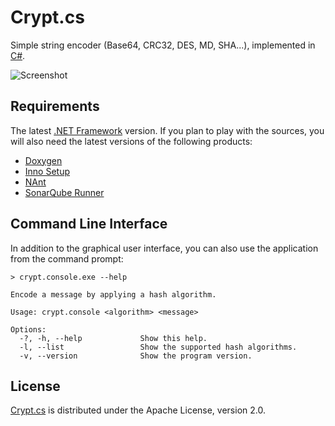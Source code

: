 # Crypt.cs
Simple string encoder (Base64, CRC32, DES, MD, SHA...), implemented in [C#](https://www.microsoft.com/net).

![Screenshot](http://dev.belin.io/crypt.cs/img/screenshot.png)

## Requirements
The latest [.NET Framework](https://www.microsoft.com/net) version.
If you plan to play with the sources, you will also need the latest versions of the following products:

- [Doxygen](http://www.doxygen.org)
- [Inno Setup](http://www.jrsoftware.org/isinfo.php)
- [NAnt](http://nant.sourceforge.net)
- [SonarQube Runner](http://docs.sonarqube.org/display/SONAR/Installing+and+Configuring+SonarQube+Runner)

## Command Line Interface
In addition to the graphical user interface, you can also use the application from the command prompt:

```
> crypt.console.exe --help

Encode a message by applying a hash algorithm.

Usage: crypt.console <algorithm> <message>

Options:
  -?, -h, --help             Show this help.
  -l, --list                 Show the supported hash algorithms.
  -v, --version              Show the program version.
```

## License
[Crypt.cs](http://dev.belin.io/crypt.cs) is distributed under the Apache License, version 2.0.

